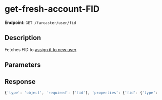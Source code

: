 # get-fresh-account-FID

**Endpoint**: `GET /farcaster/user/fid`

## Description
Fetches FID to [assign it to new user](https://docs.neynar.com/reference/register-account)

## Parameters

## Response
```typescript
{'type': 'object', 'required': ['fid'], 'properties': {'fid': {'type': 'integer'}}}
```
